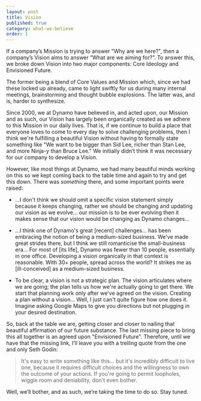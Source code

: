 ```yaml
---
layout: post
title: Vision
published: true
category: what-we-believe
order: 1
---
```


If a company’s Mission is trying to answer "Why are we here?", then a company’s Vision aims to answer “What are we aiming for?”. To answer this, we broke down Vision into two major components: Core Ideology and Envisioned Future.

<!--more-->

The former being a blend of Core Values and Mission which, since we had these locked up already, came to light swiftly for us during many internal meetings, brainstorming and thought bubble explosions. The latter was, and is, harder to synthesize.

Since 2000, we at Dynamo have believed in, and acted upon, our Mission and as such, our Vision has largely been organically created as we adhere to this Mission in our daily lives. That is, if we continue to build a place that everyone loves to come to every day to solve challenging problems, then I think we're fulfilling a beautiful Vision without having to formally state something like "We want to be bigger than Sid Lee, richer than Stan Lee, and more Ninja-y than Bruce Lee." We initially didn’t think it was necessary for our company to develop a Vision.

However, like most things at Dynamo, we had many beautiful minds working on this so we kept coming back to the table time and again to try and get this down. There was *something* there, and some important points were raised:

* ...I don't think we should omit a specific vision statement simply because it keeps changing, rather we should be changing and updating our vision as we evolve... our mission is to be ever evolving then it makes sense that our vision would be changing as Dynamo changes...

* ...I think one of Dynamo's great [recent] challenges... has been embracing the notion of being a medium-sized business. We've made great strides there, but I think we still romanticise the small-business era… For most of [its life], Dynamo was fewer than 10 people, essentially in one office. Developing a vision organically in that context is reasonable. With 30+ people, spread across the world? It strikes me as [ill-conceived] as a medium-sized business.

* To be clear, a vision is not a strategic plan. The vision articulates where we are going; the plan tells us how we're actually going to get there. We start that planning work only after we've agreed on the vision. Creating a plan without a vision… Well, I just can't quite figure how one does it. Imagine asking Google Maps to give you directions but not plugging in your desired destination.

So, back at the table we are, getting closer and closer to nailing that beautiful affirmation of our future substance.  The last missing piece to bring this all together is an agreed upon "Envisioned Future". Therefore, until we have that the missing link, I’ll leave you with a trelling quote from the one and only Seth Godin:

> It's easy to write something like this… but it's incredibly difficult to live one, because it requires difficult choices and the willingness to own the outcome of your actions. If you're going to permit loopholes, wiggle room and deniability, don't even bother.

Well, we’ll bother, and as such, we’re taking the time to do so. Stay tuned.
